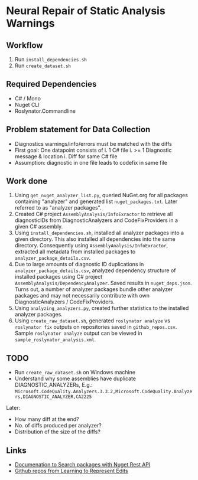 # Neural Repair of Static Analysis Warnings

## Workflow

1. Run `install_dependencies.sh`
2. Run `create_dataset.sh`

## Required Dependencies

* C# / Mono
* Nuget CLI
* Roslynator.Commandline

## Problem statement for Data Collection

* Diagnostics warnings/info/errors must be matched with the diffs
* First goal: One datapoint consists of
    i. 1 C# file
    i. >= 1 Diagnostic message & location
    i. Diff for same C# file
* Assumption: diagnostic in one file leads to codefix in same file

## Work done

1. Using  `get_nuget_analyzer_list.py`, queried NuGet.org for all packages containing "analyzer" and generated list `nuget_packages.txt`. Later referred to as "analyzer packages".
2. Created C# project `AssemblyAnalysis/InfoExractor` to retrieve all diagnosticIDs from DiagnosticAnalyzers and CodeFixProviders in a given C# assembly.
3. Using `install_dependencies.sh`, installed all analyzer packages into a given directory. This also installed all dependencies into the same directory. Consequently using `AssemblyAnalysis/InfoExractor`, extracted all metadata from installed packages to `analyzer_package_details.csv`.
4. Due to large amounts of diagnostic ID duplications in `analyzer_package_details.csv`, analyzed dependency structure of installed packages using C# project `AssemblyAnalysis/DependencyAnalyzer`. Saved results in `nuget_deps.json`. Turns out, a number of analyzer packages bundle other analyzer packages and may not necessarily contribute with own DiagnosticAnalyzers / CodeFixProviders.
5. Using `analyzing_analyzers.py`, created further statistics to the installed analyzer packages.
6. Using `create_raw_dataset.sh`, generated `roslynator analyze` vs `roslynator fix` outputs on repositories saved in `github_repos.csv`. Sample `roslynator analyze` output can be viewed in `sample_roslynator_analysis.xml`.

## TODO

* Run `create_raw_dataset.sh` on Windows machine
* Understand why some assemblies have duplicate DIAGNOSTIC_ANALYZERs, E.g.:
  `Microsoft.CodeQuality.Analyzers.3.3.2,Microsoft.CodeQuality.Analyzers,DIAGNOSTIC_ANALYZER,CA2225`

Later:

* How many diff at the end?
* No. of diffs produced per analyzer?
* Distribution of the size of the diffs?

## Links

* [Documenation to Search packages with Nuget Rest API](https://docs.microsoft.com/en-us/nuget/api/search-query-service-resource)
* [Github repos from Learning to Represent Edits](https://github.com/microsoft/msrc-dpu-learning-to-represent-edits/blob/master/sampled_repos.txt)

